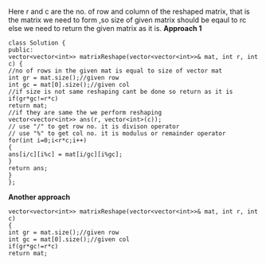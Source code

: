 Here r and c are the no. of row and column of the reshaped matrix, that is the matrix we need to form ,so size of given matrix should be eqaul to rc else we need to return the given matrix as it is.
**Approach 1**
```
class Solution {
public:
vector<vector<int>> matrixReshape(vector<vector<int>>& mat, int r, int c) {
//no of rows in the given mat is equal to size of vector mat
int gr = mat.size();//given row
int gc = mat[0].size();//given col
//if size is not same reshaping cant be done so return as it is
if(gr*gc!=r*c)
return mat;
//if they are same the we perform reshaping
vector<vector<int>> ans(r, vector<int>(c));
// use "/" to get row no. it is divison operator
// use "%" to get col no. it is modulus or remainder operator
for(int i=0;i<r*c;i++)
{
ans[i/c][i%c] = mat[i/gc][i%gc];
}
return ans;
}
};
```
**Another approach**
```
vector<vector<int>> matrixReshape(vector<vector<int>>& mat, int r, int c)
{
int gr = mat.size();//given row
int gc = mat[0].size();//given col
if(gr*gc!=r*c)
return mat;